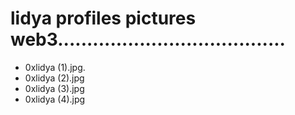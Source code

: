 # lidya profiles pictures web3.......................................
- 0xlidya (1).jpg.
- 0xlidya (2).jpg
- 0xlidya (3).jpg
- 0xlidya (4).jpg
